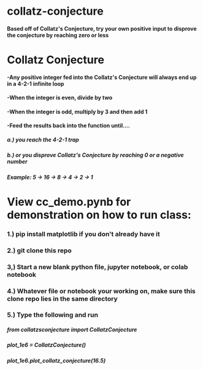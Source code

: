 # collatz-conjecture
#### Based off of Collatz's Conjecture, try your own positive input to disprove the conjecture by reaching zero or less 


# Collatz Conjecture

#### -Any positive integer fed into the Collatz's Conjecture will always end up in a 4-2-1 infinite loop

#### -When the integer is even, divide by two
#### -When the integer is odd, multiply by 3 and then add 1

#### -Feed the results back into the function until....
##### a.) you reach the 4-2-1 trap
##### b.) or you disprove Collatz's Conjecture by reaching 0 or a negative number



##### Example:     5 -> 16 -> 8 -> 4 -> 2 -> 1




# View cc_demo.pynb for demonstration on how to run class:

### 1.) pip install matplotlib if you don't already have it
### 2.) git clone this repo

### 3,) Start a new blank python file, jupyter notebook, or colab notebook 
### 4.) Whatever file or notebook your working on, make sure this clone repo lies in the same directory
### 5.) Type the following and run

##### from collatzsconjecture import CollatzConjecture
##### plot_1e6 = CollatzConjecture()
##### plot_1e6.plot_collatz_conjecture(16.5)
